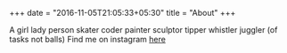 +++
date = "2016-11-05T21:05:33+05:30"
title = "About"
+++

A girl lady person skater coder painter sculptor tipper whistler juggler (of tasks not balls)
Find me on instagram [here]("https://www.instagram.com/megnbenson/")

<!--![Console](https://github.com/mrmierzejewski/hugo-theme-console/blob/master/images/preview.png?raw=true)-->
<!--
```
## Installation

```
$ mkdir themes
$ cd themes
$ git submodule add https://github.com/mrmierzejewski/hugo-theme-console.git hugo-theme-console
```
  ```  
See the [Hugo documentation](https://gohugo.io/themes/installing/) for more information.

## Configuration

Set theme parameter in your config file:

```
```
theme = "hugo-theme-console"
```
```
## License

Copyright © 2020 [Marcin Mierzejewski](https://mrmierzejewski.com/)

The theme is released under the MIT License. Check the [original theme license](https://github.com/panr/hugo-theme-terminal/blob/master/LICENSE.md) for additional licensing information.
-->
```